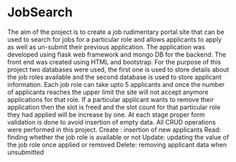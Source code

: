 # JobSearch
The aim of the project is to create a job rudimentary portal site that can be 
used to search for jobs for a particular role and allows applicants to apply 
as well as un-submit their previous application. The application was 
developed using flask web framework and mongo DB for the backend. The 
front end was created using HTML and bootstrap. For the purpose of this 
project two databases were used, the first one is used to store details about 
the job roles available and the second database is used to store applicant 
information. Each job role can take upto 5 applicants and once the number 
of applicants reaches the upper limit the site will not accept anymore 
applications for that role. If a particular applicant wants to remove their 
application then the slot is freed and the slot count for that particular role 
they had applied will be increase by one. At each stage proper form 
validation is done to avoid insertion of empty data. All CRUD operations 
were performed in this project.
Create : insertion of new applicants
Read: finding whether the job role is available or not
Update: updating the value of the job role once applied or removed
Delete: removing applicant data when unsubmitted

